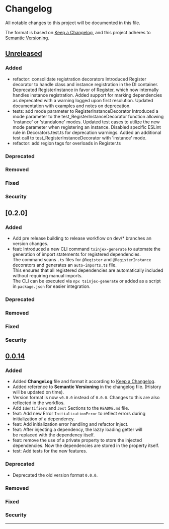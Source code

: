 # Changelog

All notable changes to this project will be documented in this file.

The format is based on [Keep a Changelog](https://keepachangelog.com/en/1.1.0/),
and this project adheres to [Semantic Versioning](https://semver.org/spec/v2.0.0.html).

## [Unreleased]

### Added

- refactor: consolidate registration decorators
  Introduced Register decorator to handle class and instance registration in the DI container.
  Deprecated RegisterInstance in favor of Register, which now internally handles instance registration.
  Added support for marking dependencies as deprecated with a warning logged upon first resolution.
  Updated documentation with examples and notes on deprecation.
- tests: add mode parameter to RegisterInstanceDecorator
  Introduced a mode parameter to the test_RegisterInstanceDecorator function allowing 'instance' or 'standalone' modes.
  Updated test cases to utilize the new mode parameter when registering an instance.
  Disabled specific ESLint rule in Decorators.test.ts for deprecation warnings.
  Added an additional test call to test_RegisterInstanceDecorator with 'instance' mode.
- refactor: add region tags for overloads in Register.ts


### Deprecated


### Removed


### Fixed


### Security


## [0.2.0]

### Added

- Add pre release building to release workflow on dev/* branches an version changes.
- feat: Introduced a new CLI command `tsinjex-generate` to automate the generation of import statements for registered dependencies.  
  The command scans `.ts` files for `@Register` and `@RegisterInstance` decorators and generates an `auto-imports.ts` file.  
  This ensures that all registered dependencies are automatically included without requiring manual imports.  
  The CLI can be executed via `npx tsinjex-generate` or added as a script in `package.json` for easier integration.


### Deprecated


### Removed


### Fixed


### Security

## [0.0.14]

### Added

- Added **ChangeLog** file and format it according to [Keep a Changelog](https://keepachangelog.com/en/1.1.0/).
- Added reference to **Semantic Versioning** in the changelog file. (History will be updated on time).
- Version format is now `v0.0.0` instead of `0.0.0`. Changes to this are also reflected in the workflos.
- Add `Identifiers` and `Jest` Sections to the `README.md` file.
- feat: Add new Error `InitializationError` to reflect errors during initialization of a dependency.
- feat: Add initialization error handling and refactor Inject.
- feat: After injecting a dependency, the lazzy loading getter will be replaced with the dependency itself.
- feat: remove the use of a private property to store the injected dependencies. Now the dependencies are stored in the property itself.
- test: Add tests for the new features.


### Deprecated

- Deprecated the old version format `0.0.0`.

### Removed


### Fixed


### Security


---

[unreleased]: https://github.com/PxaMMaxP/TSinjex/compare/0.0.14...HEAD
[0.0.14]: https://github.com/PxaMMaxP/TSinjex/compare/0.0.13...v0.0.14
[0.2.00]: https://github.com/PxaMMaxP/TSinjex/compare/0.0.14...v0.2.0